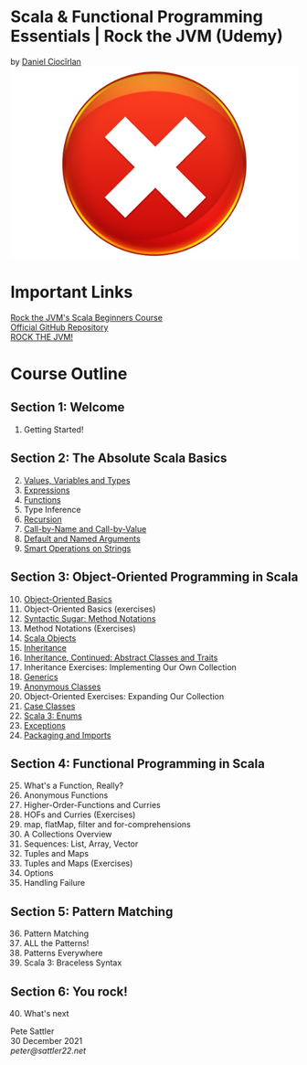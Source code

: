 # Scala &amp; Functional Programming Essentials | Rock the JVM (Udemy)
by [Daniel Ciocîrlan](https://www.udemy.com/user/daniel-ciocirlan/)
![Udemy Certificate](/images/certificate.jpg)

# Important Links

[Rock the JVM's Scala Beginners Course](https://www.udemy.com/course/rock-the-jvm-scala-for-beginners/)  
[Official GitHub Repository](https://github.com/rockthejvm/udemy-scala-beginners)  
[ROCK THE JVM!](https://rockthejvm.com)  

# Course Outline

## Section 1: Welcome

1. Getting Started!

## Section 2: The Absolute Scala Basics

2. [Values, Variables and Types](/src/main/scala/net/sattler22/lectures/part1basics/ValuesVariablesTypes.scala)
3. [Expressions](/src/main/scala/net/sattler22/lectures/part1basics/Expressions.scala)
4. [Functions](/src/main/scala/net/sattler22/lectures/part1basics/Functions.scala)
5. Type Inference
6. [Recursion](/src/main/scala/net/sattler22/lectures/part1basics/Recursion.scala)
7. [Call-by-Name and Call-by-Value](/src/main/scala/net/sattler22/lectures/part1basics/CBNvsCBV.scala)
8. [Default and Named Arguments](/src/main/scala/net/sattler22/lectures/part1basics/DefaultArgs.scala)
9. [Smart Operations on Strings](/src/main/scala/net/sattler22/lectures/part1basics/StringOps.scala)

## Section 3: Object-Oriented Programming in Scala

10. [Object-Oriented Basics](/src/main/scala/net/sattler22/lectures/part2oop/OOBasics.scala)
11. Object-Oriented Basics (exercises)
12. [Syntactic Sugar: Method Notations](/src/main/scala/net/sattler22/lectures/part2oop/MethodNotations.scala)
13. Method Notations (Exercises)
14. [Scala Objects](/src/main/scala/net/sattler22/lectures/part2oop/Objects.scala)
15. [Inheritance](/src/main/scala/net/sattler22/lectures/part2oop/Inheritance.scala)
16. [Inheritance, Continued: Abstract Classes and Traits](/src/main/scala/net/sattler22/lectures/part2oop/AbstractDataTypes.scala)
17. Inheritance Exercises: Implementing Our Own Collection
18. [Generics](/src/main/scala/net/sattler22/lectures/part2oop/Generics.scala)
19. [Anonymous Classes](/src/main/scala/net/sattler22/lectures/part2oop/AnonymousClasses.scala)
20. Object-Oriented Exercises: Expanding Our Collection
21. [Case Classes](/src/main/scala/net/sattler22/lectures/part2oop/CaseClasses.scala)
22. [Scala 3: Enums](/src/main/scala/net/sattler22/lectures/part2oop/Enums.scala)
23. [Exceptions](/src/main/scala/net/sattler22/lectures/part2oop/Exceptions.scala)
24. [Packaging and Imports](/src/main/scala/net/sattler22/lectures/part2oop/PackagingAndImports.scala)

## Section 4: Functional Programming in Scala

25. What's a Function, Really?
26. Anonymous Functions
27. Higher-Order-Functions and Curries
28. HOFs and Curries (Exercises)
29. map, flatMap, filter and for-comprehensions
30. A Collections Overview
31. Sequences: List, Array, Vector
32. Tuples and Maps
33. Tuples and Maps (Exercises)
34. Options
35. Handling Failure

## Section 5: Pattern Matching

36. Pattern Matching
37. ALL the Patterns!
38. Patterns Everywhere
39. Scala 3: Braceless Syntax

## Section 6: You rock!
40. What's next

Pete Sattler  
30 December 2021  
_peter@sattler22.net_
